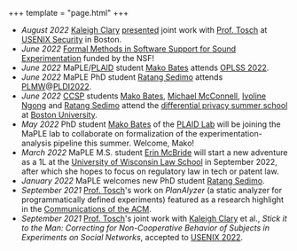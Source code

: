 +++
template = "page.html"
+++

* *August 2022* <span class="person">[Kaleigh Clary](https://people.cs.umass.edu/~kclary/)</span> [presented](blog) joint work with <span class="person">[Prof. Tosch](https://uvm.edu/~etosch)</span> at <span class="event">[USENIX Security](https://www.usenix.org/conference/usenixsecurity22/technical-sessions#node-281650)</span> in Boston. 
* *June 2022* [Formal Methods in Software Support for Sound Experimentation](https://www.nsf.gov/awardsearch/showAward?AWD_ID=2220422&HistoricalAwards=false) funded by the NSF!
* *June 2022* MaPLE/<span class="group">[PLAID](https://plaid.w3.uvm.edu)<span> student <span class="person">[Mako Bates](https://uvm.edu/~mpbates)</span> attends <span class="event">[OPLSS 2022](https://www.cs.uoregon.edu/research/summerschool/summer22/)</span>.
* *June 2022* MaPLE PhD student <span class="person">[Ratang Sedimo](https://uvm.edu/~rsedimo)<span> attends <span class="event">[PLMW](https://pldi22.sigplan.org/track/PLMW-PLDI-2022)@[PLDI2022](https://pldi22.sigplan.org)<span>.
* *June 2022* <span class="group">[CCSP](https://compsec.w3.uvm.edu)</span> students <span class="person">[Mako Bates](https://uvm.edu/~mpbates)</span>, <span class="person">[Michael McConnell](https://uvm.edu/~mvmcconn)</span>, <span class="person">[Ivoline Ngong](https://ivyclare.github.io)</span> and <span class="person">[Ratang Sedimo](https://uvm.edu/~rsedimo)</span> attend the <span class="event">[differential privacy summer school](https://bostondataprivacy.github.io/summerschool/)</span> at <span class="group">[Boston University](http://bu.edu)</span>.
* *May 2022* PhD student <span class="person">[Mako Bates](https://uvm.edu/~mpbates)</span> of the <span class="group">[PLAID Lab](https://plaid.w3.uvm.edu)</span> will be joining the MaPLE lab to collaborate on formalization of the experimentation-analysis pipeline this summer. Welcome, Mako!
* *March 2022* MaPLE M.S. student <span class="person">[Erin McBride](https://www.linkedin.com/in/erin-m-mcbride/)</span> will start a new adventure as a 1L at the <span class="group">[University of Wisconsin Law School](https://www.law.wisc.edu)</span> in September 2022, after which she hopes to focus on regulatory law in tech or patent law. 
* *January 2022* MaPLE welcomes new PhD student <span class="person">[Ratang Sedimo](https://uvm.edu/~rsedimo)</span>.
* *September 2021* <span class="person">[Prof. Tosch](https://uvm.edu/~etosch)'s<span> work on _PlanAlyzer_ (a static analyzer for programmatically defined experiments) featured as a research highlight in the <span class="pub">[Communications of the ACM](https://cacm.acm.org/magazines/2021/9/255047-planalyzer/fulltext)</span>.
* *September 2021* <span class="person">[Prof. Tosch](https://uvm.edu/~etosch)'s</span> joint work with <span class="person">[Kaleigh Clary](https://people.cs.umass.edu/~kclary/)</span> et al.,  _Stick it to the Man: Correcting for Non-Cooperative Behavior of Subjects in Experiments on Social Networks_, accepted to <span class="pub">[USENIX 2022](https://www.usenix.org/conference/usenixsecurity22/presentation/clary)<span>.